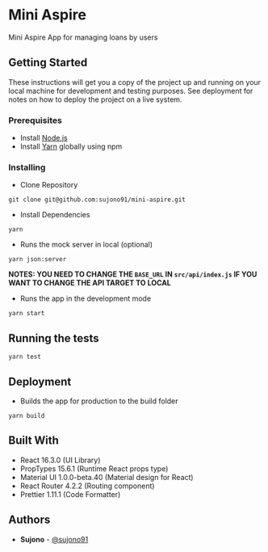 # Mini Aspire

Mini Aspire App for managing loans by users

## Getting Started

These instructions will get you a copy of the project up and running on your local machine for development and testing purposes. See deployment for notes on how to deploy the project on a live system.

### Prerequisites

* Install [Node.js](https://nodejs.org/en/)
* Install [Yarn](https://yarnpkg.com/en/) globally using npm

### Installing

* Clone Repository

```
git clone git@github.com:sujono91/mini-aspire.git
```

* Install Dependencies

```
yarn
```

* Runs the mock server in local (optional)

```
yarn json:server
```

**NOTES: YOU NEED TO CHANGE THE `BASE_URL` IN `src/api/index.js` IF YOU WANT TO CHANGE THE API TARGET TO LOCAL**

* Runs the app in the development mode

```
yarn start
```

## Running the tests

```
yarn test
```

## Deployment

* Builds the app for production to the build folder

```
yarn build
```

## Built With

* React 16.3.0 (UI Library)
* PropTypes 15.6.1 (Runtime React props type)
* Material UI 1.0.0-beta.40 (Material design for React)
* React Router 4.2.2 (Routing component)
* Prettier 1.11.1 (Code Formatter)

## Authors

* **Sujono** - [@sujono91](https://github.com/sujono91)
